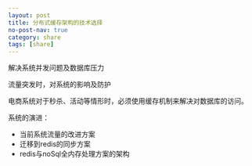 ```yaml
---
layout: post
title: 分布式缓存架构的技术选择
no-post-nav: true
category: share
tags: [share]
---
```


解决系统并发问题及数据库压力

流量突发时，对系统的影响及防护

电商系统对于秒杀、活动等情形时，必须使用缓存机制来解决对数据库的访问。

系统的演进：

- 当前系统流量的改进方案
- 迁移到redis的同步方案
- redis与noSql全内存处理方案的架构



